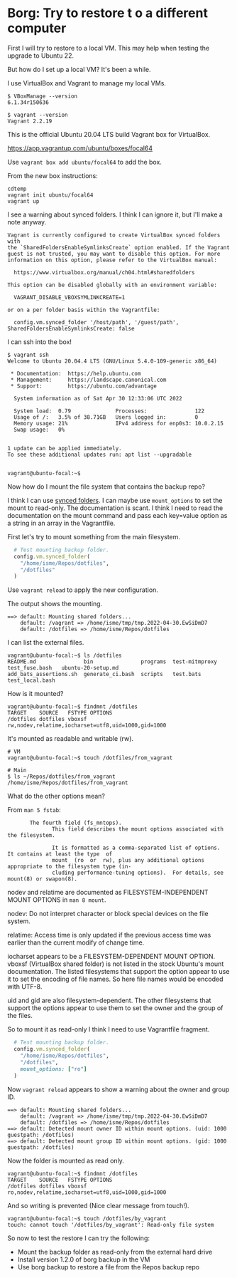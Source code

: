 # Borg: Try to restore t o a different computer

First I will try to restore to a local VM. This may help when testing the
upgrade to Ubuntu 22.

But how do I set up a local VM? It's been a while.

I use VirtualBox and Vagrant to manage my local VMs.

```
$ VBoxManage --version
6.1.34r150636

$ vagrant --version
Vagrant 2.2.19
```

This is the official Ubuntu 20.04 LTS build Vagrant box for VirtualBox.

https://app.vagrantup.com/ubuntu/boxes/focal64

Use `vagrant box add ubuntu/focal64` to add the box.

From the new box instructions:

```
cdtemp
vagrant init ubuntu/focal64
vagrant up
```

I see a warning about synced folders. I think I can ignore it, but I'll make a note anyway.

```
Vagrant is currently configured to create VirtualBox synced folders with
the `SharedFoldersEnableSymlinksCreate` option enabled. If the Vagrant
guest is not trusted, you may want to disable this option. For more
information on this option, please refer to the VirtualBox manual:

  https://www.virtualbox.org/manual/ch04.html#sharedfolders

This option can be disabled globally with an environment variable:

  VAGRANT_DISABLE_VBOXSYMLINKCREATE=1

or on a per folder basis within the Vagrantfile:

  config.vm.synced_folder '/host/path', '/guest/path', SharedFoldersEnableSymlinksCreate: false
```

I can ssh into the box!

```
$ vagrant ssh
Welcome to Ubuntu 20.04.4 LTS (GNU/Linux 5.4.0-109-generic x86_64)

 * Documentation:  https://help.ubuntu.com
 * Management:     https://landscape.canonical.com
 * Support:        https://ubuntu.com/advantage

  System information as of Sat Apr 30 12:33:06 UTC 2022

  System load:  0.79              Processes:               122
  Usage of /:   3.5% of 38.71GB   Users logged in:         0
  Memory usage: 21%               IPv4 address for enp0s3: 10.0.2.15
  Swap usage:   0%


1 update can be applied immediately.
To see these additional updates run: apt list --upgradable


vagrant@ubuntu-focal:~$ 

```

Now how do I mount the file system that contains the backup repo?

I think I can use
[synced folders](https://www.vagrantup.com/docs/synced-folders/basic_usage). I
can maybe use `mount_options` to set the mount to read-only. The documentation
is scant. I think I need to read the documentation on the mount command and pass
each key=value option as a string in an array in the Vagrantfile.

First let's try to mount something from the main filesystem.

```ruby
  # Test mounting backup folder.
  config.vm.synced_folder(
    "/home/isme/Repos/dotfiles",
    "/dotfiles"
  )
```

Use `vagrant reload` to apply the new configuration.

The output shows the mounting.

```text
==> default: Mounting shared folders...
    default: /vagrant => /home/isme/tmp/tmp.2022-04-30.EwSiDmD7
    default: /dotfiles => /home/isme/Repos/dotfiles
```

I can list the external files.

```
vagrant@ubuntu-focal:~$ ls /dotfiles
README.md               bin               programs  test-mitmproxy  test_fuse.bash   ubuntu-20-setup.md
add_bats_assertions.sh  generate_ci.bash  scripts   test.bats       test_local.bash
```

How is it mounted?

```
vagrant@ubuntu-focal:~$ findmnt /dotfiles
TARGET    SOURCE   FSTYPE OPTIONS
/dotfiles dotfiles vboxsf rw,nodev,relatime,iocharset=utf8,uid=1000,gid=1000
```

It's mounted as readable and writable (rw).

```
# VM
vagrant@ubuntu-focal:~$ touch /dotfiles/from_vagrant

# Main
$ ls ~/Repos/dotfiles/from_vagrant
/home/isme/Repos/dotfiles/from_vagrant
```

What do the other options mean?

From `man 5 fstab`:

```
       The fourth field (fs_mntops).
              This field describes the mount options associated with the filesystem.

              It is formatted as a comma-separated list of options.  It contains at least the type  of
              mount  (ro  or  rw), plus any additional options appropriate to the filesystem type (in‐
              cluding performance-tuning options).  For details, see mount(8) or swapon(8).
```

nodev and relatime are documented as FILESYSTEM-INDEPENDENT MOUNT OPTIONS in
`man 8 mount`.

nodev: Do not interpret character or block special devices on the file system.

relatime: Access time is only updated if the previous access time was earlier
than the current modify of change time.

iocharset appears to be a FILESYSTEM-DEPENDENT MOUNT OPTION. vboxsf (VirtualBox
shared folder) is not listed in the stock Ubuntu's mount documentation. The
listed filesystems that support the option appear to use it to set the encoding
of file names. So here file names would be encoded with UTF-8.

uid and gid are also filesystem-dependent. The other filesystems that support
the options appear to use them to set the owner and the group of the files.

So to mount it as read-only I think I need to use Vagrantfile fragment.

```ruby
  # Test mounting backup folder.
  config.vm.synced_folder(
    "/home/isme/Repos/dotfiles",
    "/dotfiles",
    mount_options: ["ro"]
  )
```

Now `vagrant reload` appears to show a warning about the owner and group ID.

```
==> default: Mounting shared folders...
    default: /vagrant => /home/isme/tmp/tmp.2022-04-30.EwSiDmD7
    default: /dotfiles => /home/isme/Repos/dotfiles
==> default: Detected mount owner ID within mount options. (uid: 1000 guestpath: /dotfiles)
==> default: Detected mount group ID within mount options. (gid: 1000 guestpath: /dotfiles)
```

Now the folder is mounted as read only.

```
vagrant@ubuntu-focal:~$ findmnt /dotfiles
TARGET    SOURCE   FSTYPE OPTIONS
/dotfiles dotfiles vboxsf ro,nodev,relatime,iocharset=utf8,uid=1000,gid=1000
```

And so writing is prevented (Nice clear message from touch!).

```
vagrant@ubuntu-focal:~$ touch /dotfiles/by_vagrant
touch: cannot touch '/dotfiles/by_vagrant': Read-only file system
```

So now to test the restore I can try the following:

* Mount the backup folder as read-only from the external hard drive
* Install version 1.2.0 of borg backup in the VM
* Use borg backup to restore a file from the Repos backup repo
